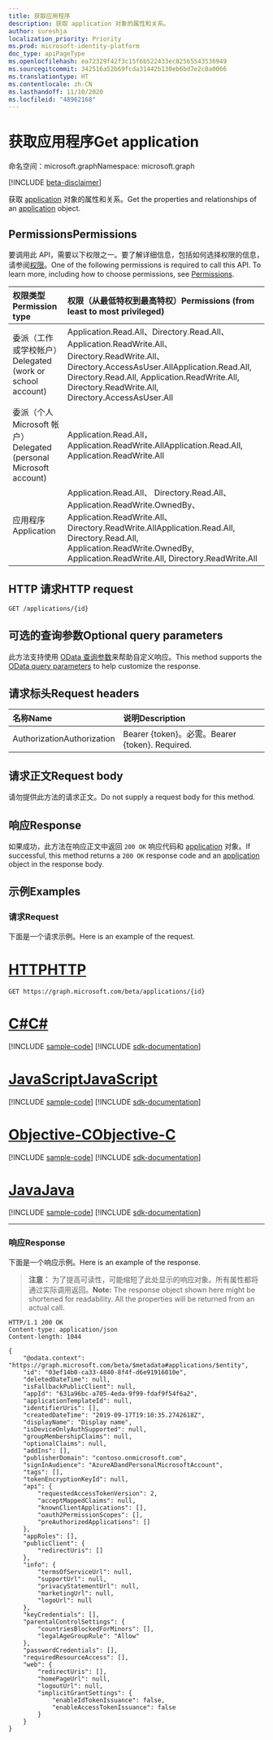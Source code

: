 ```yaml
---
title: 获取应用程序
description: 获取 application 对象的属性和关系。
author: sureshja
localization_priority: Priority
ms.prod: microsoft-identity-platform
doc_type: apiPageType
ms.openlocfilehash: ea72329f42f3c15f6b522433ec82565543536949
ms.sourcegitcommit: 342516a52b69fcda31442b130eb6bd7e2c8a0066
ms.translationtype: HT
ms.contentlocale: zh-CN
ms.lasthandoff: 11/10/2020
ms.locfileid: "48962168"
---
```

# <a name="get-application"></a><span data-ttu-id="a5ff1-103">获取应用程序</span><span class="sxs-lookup"><span data-stu-id="a5ff1-103">Get application</span></span>

<span data-ttu-id="a5ff1-104">命名空间：microsoft.graph</span><span class="sxs-lookup"><span data-stu-id="a5ff1-104">Namespace: microsoft.graph</span></span>

[!INCLUDE [beta-disclaimer](../../includes/beta-disclaimer.md)]

<span data-ttu-id="a5ff1-105">获取 [application](../resources/application.md) 对象的属性和关系。</span><span class="sxs-lookup"><span data-stu-id="a5ff1-105">Get the properties and relationships of an [application](../resources/application.md) object.</span></span>

## <a name="permissions"></a><span data-ttu-id="a5ff1-106">Permissions</span><span class="sxs-lookup"><span data-stu-id="a5ff1-106">Permissions</span></span>
<span data-ttu-id="a5ff1-p101">要调用此 API，需要以下权限之一。要了解详细信息，包括如何选择权限的信息，请参阅[权限](/graph/permissions-reference)。</span><span class="sxs-lookup"><span data-stu-id="a5ff1-p101">One of the following permissions is required to call this API. To learn more, including how to choose permissions, see [Permissions](/graph/permissions-reference).</span></span>

|<span data-ttu-id="a5ff1-109">权限类型</span><span class="sxs-lookup"><span data-stu-id="a5ff1-109">Permission type</span></span>      | <span data-ttu-id="a5ff1-110">权限（从最低特权到最高特权）</span><span class="sxs-lookup"><span data-stu-id="a5ff1-110">Permissions (from least to most privileged)</span></span>              |
|:--------------------|:---------------------------------------------------------|
|<span data-ttu-id="a5ff1-111">委派（工作或学校帐户）</span><span class="sxs-lookup"><span data-stu-id="a5ff1-111">Delegated (work or school account)</span></span> | <span data-ttu-id="a5ff1-112">Application.Read.All、Directory.Read.All、Application.ReadWrite.All、Directory.ReadWrite.All、Directory.AccessAsUser.All</span><span class="sxs-lookup"><span data-stu-id="a5ff1-112">Application.Read.All, Directory.Read.All, Application.ReadWrite.All, Directory.ReadWrite.All, Directory.AccessAsUser.All</span></span>    |
|<span data-ttu-id="a5ff1-113">委派（个人 Microsoft 帐户）</span><span class="sxs-lookup"><span data-stu-id="a5ff1-113">Delegated (personal Microsoft account)</span></span> | <span data-ttu-id="a5ff1-114">Application.Read.All， Application.ReadWrite.All</span><span class="sxs-lookup"><span data-stu-id="a5ff1-114">Application.Read.All, Application.ReadWrite.All</span></span>    |
|<span data-ttu-id="a5ff1-115">应用程序</span><span class="sxs-lookup"><span data-stu-id="a5ff1-115">Application</span></span> | <span data-ttu-id="a5ff1-116">Application.Read.All、 Directory.Read.All、 Application.ReadWrite.OwnedBy、  Application.ReadWrite.All、 Directory.ReadWrite.All</span><span class="sxs-lookup"><span data-stu-id="a5ff1-116">Application.Read.All, Directory.Read.All, Application.ReadWrite.OwnedBy,  Application.ReadWrite.All, Directory.ReadWrite.All</span></span> |

## <a name="http-request"></a><span data-ttu-id="a5ff1-117">HTTP 请求</span><span class="sxs-lookup"><span data-stu-id="a5ff1-117">HTTP request</span></span>
<!-- { "blockType": "ignored" } -->
```http
GET /applications/{id}
```
## <a name="optional-query-parameters"></a><span data-ttu-id="a5ff1-118">可选的查询参数</span><span class="sxs-lookup"><span data-stu-id="a5ff1-118">Optional query parameters</span></span>
<span data-ttu-id="a5ff1-119">此方法支持使用 [OData 查询参数](/graph/query-parameters)来帮助自定义响应。</span><span class="sxs-lookup"><span data-stu-id="a5ff1-119">This method supports the [OData query parameters](/graph/query-parameters) to help customize the response.</span></span>

## <a name="request-headers"></a><span data-ttu-id="a5ff1-120">请求标头</span><span class="sxs-lookup"><span data-stu-id="a5ff1-120">Request headers</span></span>
| <span data-ttu-id="a5ff1-121">名称</span><span class="sxs-lookup"><span data-stu-id="a5ff1-121">Name</span></span>           | <span data-ttu-id="a5ff1-122">说明</span><span class="sxs-lookup"><span data-stu-id="a5ff1-122">Description</span></span>                |
|:---------------|:---------------------------|
| <span data-ttu-id="a5ff1-123">Authorization</span><span class="sxs-lookup"><span data-stu-id="a5ff1-123">Authorization</span></span>  | <span data-ttu-id="a5ff1-p102">Bearer {token}。必需。</span><span class="sxs-lookup"><span data-stu-id="a5ff1-p102">Bearer {token}. Required.</span></span>  |

## <a name="request-body"></a><span data-ttu-id="a5ff1-126">请求正文</span><span class="sxs-lookup"><span data-stu-id="a5ff1-126">Request body</span></span>
<span data-ttu-id="a5ff1-127">请勿提供此方法的请求正文。</span><span class="sxs-lookup"><span data-stu-id="a5ff1-127">Do not supply a request body for this method.</span></span>

## <a name="response"></a><span data-ttu-id="a5ff1-128">响应</span><span class="sxs-lookup"><span data-stu-id="a5ff1-128">Response</span></span>

<span data-ttu-id="a5ff1-129">如果成功，此方法在响应正文中返回 `200 OK` 响应代码和 [application](../resources/application.md) 对象。</span><span class="sxs-lookup"><span data-stu-id="a5ff1-129">If successful, this method returns a `200 OK` response code and an [application](../resources/application.md) object in the response body.</span></span>
## <a name="examples"></a><span data-ttu-id="a5ff1-130">示例</span><span class="sxs-lookup"><span data-stu-id="a5ff1-130">Examples</span></span>
### <a name="request"></a><span data-ttu-id="a5ff1-131">请求</span><span class="sxs-lookup"><span data-stu-id="a5ff1-131">Request</span></span>
<span data-ttu-id="a5ff1-132">下面是一个请求示例。</span><span class="sxs-lookup"><span data-stu-id="a5ff1-132">Here is an example of the request.</span></span>

# <a name="http"></a>[<span data-ttu-id="a5ff1-133">HTTP</span><span class="sxs-lookup"><span data-stu-id="a5ff1-133">HTTP</span></span>](#tab/http)
<!-- {
  "blockType": "request",
  "name": "get_application"
}-->
```msgraph-interactive
GET https://graph.microsoft.com/beta/applications/{id}
```
# <a name="c"></a>[<span data-ttu-id="a5ff1-134">C#</span><span class="sxs-lookup"><span data-stu-id="a5ff1-134">C#</span></span>](#tab/csharp)
[!INCLUDE [sample-code](../includes/snippets/csharp/get-application-csharp-snippets.md)]
[!INCLUDE [sdk-documentation](../includes/snippets/snippets-sdk-documentation-link.md)]

# <a name="javascript"></a>[<span data-ttu-id="a5ff1-135">JavaScript</span><span class="sxs-lookup"><span data-stu-id="a5ff1-135">JavaScript</span></span>](#tab/javascript)
[!INCLUDE [sample-code](../includes/snippets/javascript/get-application-javascript-snippets.md)]
[!INCLUDE [sdk-documentation](../includes/snippets/snippets-sdk-documentation-link.md)]

# <a name="objective-c"></a>[<span data-ttu-id="a5ff1-136">Objective-C</span><span class="sxs-lookup"><span data-stu-id="a5ff1-136">Objective-C</span></span>](#tab/objc)
[!INCLUDE [sample-code](../includes/snippets/objc/get-application-objc-snippets.md)]
[!INCLUDE [sdk-documentation](../includes/snippets/snippets-sdk-documentation-link.md)]

# <a name="java"></a>[<span data-ttu-id="a5ff1-137">Java</span><span class="sxs-lookup"><span data-stu-id="a5ff1-137">Java</span></span>](#tab/java)
[!INCLUDE [sample-code](../includes/snippets/java/get-application-java-snippets.md)]
[!INCLUDE [sdk-documentation](../includes/snippets/snippets-sdk-documentation-link.md)]

---

### <a name="response"></a><span data-ttu-id="a5ff1-138">响应</span><span class="sxs-lookup"><span data-stu-id="a5ff1-138">Response</span></span>
<span data-ttu-id="a5ff1-139">下面是一个响应示例。</span><span class="sxs-lookup"><span data-stu-id="a5ff1-139">Here is an example of the response.</span></span> 

><span data-ttu-id="a5ff1-p103">**注意：** 为了提高可读性，可能缩短了此处显示的响应对象。所有属性都将通过实际调用返回。</span><span class="sxs-lookup"><span data-stu-id="a5ff1-p103">**Note:** The response object shown here might be shortened for readability. All the properties will be returned from an actual call.</span></span>
<!-- {
  "blockType": "response",
  "truncated": true,
  "@odata.type": "microsoft.graph.application"
} -->
```http
HTTP/1.1 200 OK
Content-type: application/json
Content-length: 1044

{
    "@odata.context": "https://graph.microsoft.com/beta/$metadata#applications/$entity",
    "id": "03ef14b0-ca33-4840-8f4f-d6e91916010e",
    "deletedDateTime": null,
    "isFallbackPublicClient": null,
    "appId": "631a96bc-a705-4eda-9f99-fdaf9f54f6a2",
    "applicationTemplateId": null,
    "identifierUris": [],
    "createdDateTime": "2019-09-17T19:10:35.2742618Z",
    "displayName": "Display name",
    "isDeviceOnlyAuthSupported": null,
    "groupMembershipClaims": null,
    "optionalClaims": null,
    "addIns": [],
    "publisherDomain": "contoso.onmicrosoft.com",
    "signInAudience": "AzureADandPersonalMicrosoftAccount",
    "tags": [],
    "tokenEncryptionKeyId": null,
    "api": {
        "requestedAccessTokenVersion": 2,
        "acceptMappedClaims": null,
        "knownClientApplications": [],
        "oauth2PermissionScopes": [],
        "preAuthorizedApplications": []
    },
    "appRoles": [],
    "publicClient": {
        "redirectUris": []
    },
    "info": {
        "termsOfServiceUrl": null,
        "supportUrl": null,
        "privacyStatementUrl": null,
        "marketingUrl": null,
        "logoUrl": null
    },
    "keyCredentials": [],
    "parentalControlSettings": {
        "countriesBlockedForMinors": [],
        "legalAgeGroupRule": "Allow"
    },
    "passwordCredentials": [],
    "requiredResourceAccess": [],
    "web": {
        "redirectUris": [],
        "homePageUrl": null,
        "logoutUrl": null,
        "implicitGrantSettings": {
            "enableIdTokenIssuance": false,
            "enableAccessTokenIssuance": false
        }
    }
}
```

<!-- uuid: 8fcb5dbc-d5aa-4681-8e31-b001d5168d79
2015-10-25 14:57:30 UTC -->
<!--
{
  "type": "#page.annotation",
  "description": "Get application",
  "keywords": "",
  "section": "documentation",
  "tocPath": "",
  "suppressions": [
  ]
}
-->


